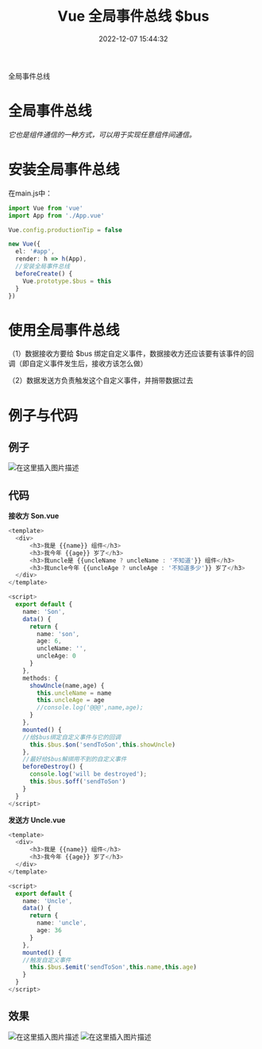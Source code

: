 ﻿---
title: Vue 全局事件总线 $bus
date: 2022-12-07 15:44:32
tags: 事件总线
---

全局事件总线

# 全局事件总线
*它也是组件通信的一种方式，可以用于实现任意组件间通信。*
# 安装全局事件总线
在main.js中：

```typescript
import Vue from 'vue'
import App from './App.vue'

Vue.config.productionTip = false

new Vue({
  el: '#app',
  render: h => h(App),
  //安装全局事件总线
  beforeCreate() {
    Vue.prototype.$bus = this
  }
})

```

# 使用全局事件总线
（1）数据接收方要给 $bus 绑定自定义事件，数据接收方还应该要有该事件的回调（即自定义事件发生后，接收方该怎么做）

（2）数据发送方负责触发这个自定义事件，并捎带数据过去

# 例子与代码
## 例子
![在这里插入图片描述](https://img-blog.csdnimg.cn/8ee6b9f366d4486b880adbec1af03c10.png#pic_center)
## 代码
**接收方 Son.vue**
```typescript
<template>
  <div>
      <h3>我是 {{name}} 组件</h3>
      <h3>我今年 {{age}} 岁了</h3>
      <h3>我uncle是 {{uncleName ? uncleName : '不知道'}} 组件</h3>
      <h3>我uncle今年 {{uncleAge ? uncleAge : '不知道多少'}} 岁了</h3>
  </div>
</template>

<script>
  export default {
    name: 'Son',
    data() {
      return {
        name: 'son',
        age: 6,
        uncleName: '',
        uncleAge: 0
      }
    },
    methods: {
      showUncle(name,age) {
        this.uncleName = name
        this.uncleAge = age
        //console.log('@@@',name,age);
      }
    },
    mounted() {
    //给$bus绑定自定义事件与它的回调
      this.$bus.$on('sendToSon',this.showUncle)
    },
    //最好给$bus解绑用不到的自定义事件
    beforeDestroy() {
      console.log('will be destroyed'); 
      this.$bus.$off('sendToSon')
    }
  }
</script>
```
**发送方 Uncle.vue**

```typescript
<template>
  <div>
      <h3>我是 {{name}} 组件</h3>
      <h3>我今年 {{age}} 岁了</h3>
  </div>
</template>

<script>
  export default {
    name: 'Uncle',
    data() {
      return {
        name: 'uncle',
        age: 36
      }
    },
    mounted() {
    //触发自定义事件
      this.$bus.$emit('sendToSon',this.name,this.age)
    }
  }
</script>
```
## 效果
![在这里插入图片描述](https://img-blog.csdnimg.cn/3b2cc4f027964fc3b788d474ba96fb5e.png#pic_center)
![在这里插入图片描述](https://img-blog.csdnimg.cn/0e8573999e0644549076ed511646a0c1.jpeg#pic_center)

